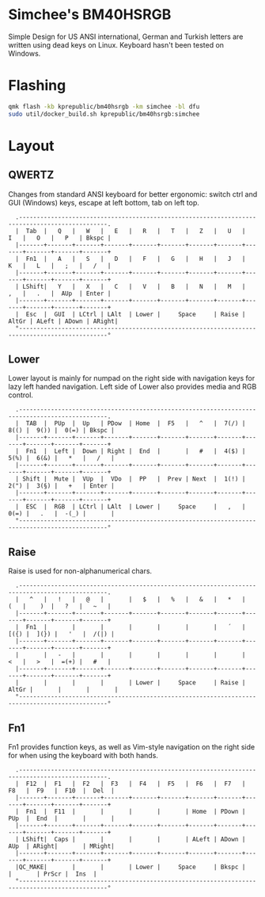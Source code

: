 # Simchee's BM40HSRGB

Simple Design for US ANSI international, German and Turkish letters are written using dead keys on Linux. Keyboard hasn't been tested on Windows. 

# Flashing

```bash
qmk flash -kb kprepublic/bm40hsrgb -km simchee -bl dfu
sudo util/docker_build.sh kprepublic/bm40hsrgb:simchee
```

# Layout
## QWERTZ

Changes from standard ANSI keyboard for better ergonomic: switch ctrl and GUI (Windows) keys, escape at left bottom, tab on left top. 

```
  .-----------------------------------------------------------------------------------------------.
  |  Tab  |   Q   |   W   |   E   |   R   |   T   |   Z   |   U   |   I   |   O   |   P   | Bkspc |
  |-------+-------+-------+-------+-------+-------+-------+-------+-------+-------+-------+-------+
  |  Fn1  |   A   |   S   |   D   |   F   |   G   |   H   |   J   |   K   |   L   |   ;   |   /   |
  |-------+-------+-------+-------+-------+-------+-------+-------+-------+-------+-------+-------+
  | LShift|   Y   |   X   |   C   |   V   |   B   |   N   |   M   |   ,   |   .   |  AUp  | Enter |
  |-------+-------+-------+-------+-------+-------+-------+-------+-------+-------+-------+-------+
  |  Esc  |  GUI  | LCtrl | LAlt  | Lower |     Space     | Raise | AltGr | ALeft | ADown | ARight|
  °-----------------------------------------------------------------------------------------------°
```

## Lower

Lower layout is mainly for numpad on the right side with navigation keys for lazy left handed navigation. Left side of Lower also provides media and RGB control.

```
  .-----------------------------------------------------------------------------------------------.
  |  TAB  |  PUp  |  Up   | PDow  | Home  |  F5   |   ^   |  7(/) |  8(() |  9()) |  0(=) | Bkspc |
  |-------+-------+-------+-------+-------+-------+-------+-------+-------+-------+-------+-------+
  |  Fn1  |  Left |  Down | Right |  End  |       |   #   |  4($) |  5(%) |  6(&) |   *   |   /   |
  |-------+-------+-------+-------+-------+-------+-------+-------+-------+-------+-------+-------+
  | Shift |  Mute |  VUp  |  VDo  |  PP   |  Prev | Next  |  1(!) |  2(") |  3(§) |   +   | Enter |
  |-------+-------+-------+-------+-------+-------+-------+-------+-------+-------+-------+-------+
  |  ESC  |  RGB  | LCtrl | LAlt  | Lower |     Space     |   ,   |  0(=) |   .   |  -(_) |       |
  °-----------------------------------------------------------------------------------------------°
```

## Raise

Raise is used for non-alphanumerical chars.

```
  .-----------------------------------------------------------------------------------------------.
  |   ^   |   !   |   @   |       |   $   |   %   |   &   |   *   |   (   |    )  |   ?   |   ~   |
  |-------+-------+-------+-------+-------+-------+-------+-------+-------+-------+-------+-------+
  |  Fn1  |       |       |       |       |       |       |   ´   |  [({) |  ](}) |   '   |  /(|) |
  |-------+-------+-------+-------+-------+-------+-------+-------+-------+-------+-------+-------+
  |       |   -   |       |       |       |       |       |       |   <   |   >   |  =(+) |   #   |
  |-------+-------+-------+-------+-------+-------+-------+-------+-------+-------+-------+-------+
  |       |       |       |       | Lower |     Space     | Raise | AltGr |       |       |       |
  °-----------------------------------------------------------------------------------------------°
```

## Fn1

Fn1 provides function keys, as well as Vim-style navigation on the right side for when using the keyboard with both hands. 

```
  .-----------------------------------------------------------------------------------------------.
  |  F12  |  F1   |  F2   |  F3   |  F4   |  F5   |  F6   |  F7   |  F8   |  F9   |  F10  |  Del  |
  |-------+-------+-------+-------+-------+-------+-------+-------+-------+-------+-------+-------+
  |  Fn1  |  F11  |       |       |       |       | Home  | PDown |  PUp  |  End  |       |       |
  |-------+-------+-------+-------+-------+-------+-------+-------+-------+-------+-------+-------+
  | LShift|  Caps |       |       |       |       | ALeft | ADown |  AUp  | ARight|       | MRight|
  |-------+-------+-------+-------+-------+-------+-------+-------+-------+-------+-------+-------+
  |QC_MAKE|       |       |       | Lower |     Space     | Bkspc |       |       | PrScr |  Ins  |
  °-----------------------------------------------------------------------------------------------°
```

